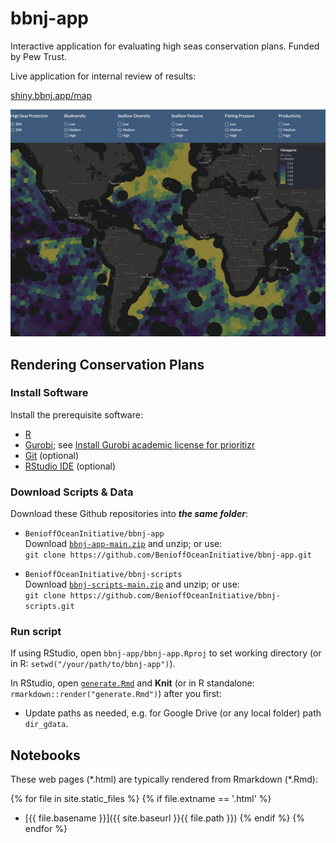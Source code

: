 # bbnj-app

Interactive application for evaluating high seas conservation plans. Funded by Pew Trust.

Live application for internal review of results:

  [shiny.bbnj.app/map](https://shiny.bbnj.app/map)
  
  ![](./data/app_map.png)

## Rendering Conservation Plans

### Install Software

Install the prerequisite software:

- [R](https://cran.r-project.org)
- [Gurobi](https://www.gurobi.com); see [Install Gurobi academic license for prioritizr](https://prioritizr.net/articles/gurobi_installation_guide.html)
- [Git](https://git-scm.com) (optional)
- [RStudio IDE](https://www.rstudio.com/products/rstudio/download) (optional)

### Download Scripts & Data

Download these Github repositories into _**the same folder**_:

- `BenioffOceanInitiative/bbnj-app`\
  Download [`bbnj-app-main.zip`](https://github.com/BenioffOceanInitiative/bbnj-app/archive/refs/heads/main.zip) and unzip; or use:\
  `git clone https://github.com/BenioffOceanInitiative/bbnj-app.git`
  
- `BenioffOceanInitiative/bbnj-scripts`\
  Download [`bbnj-scripts-main.zip`](https://github.com/BenioffOceanInitiative/bbnj-scripts/archive/refs/heads/master.zip) and unzip; or use:\
  `git clone https://github.com/BenioffOceanInitiative/bbnj-scripts.git`

### Run script

If using RStudio, open `bbnj-app/bbnj-app.Rproj` to set working directory (or in R: `setwd("/your/path/to/bbnj-app")`).

In RStudio, open [`generate.Rmd`](./generate.Rmd) and **Knit** (or in R standalone: `rmarkdown::render("generate.Rmd")`) after you first:

- Update paths as needed, e.g. for Google Drive (or any local folder) path `dir_gdata`.

## Notebooks

These web pages (\*.html) are typically rendered from Rmarkdown (\*.Rmd):

<!-- Jekyll rendering: https://marineenergy.github.io/apps/ -->
{% for file in site.static_files %}
  {% if file.extname == '.html' %}
* [{{ file.basename }}]({{ site.baseurl }}{{ file.path }})
  {% endif %}
{% endfor %}

## 
